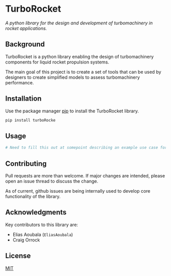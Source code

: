 # TurboRocket

*A python library for the design and development of turbomachinery in rocket applications.*

## Background

TurboRocket is a python library enabling the design of turbomachinery components for liquid rocket propulsion systems.

The main goal of this project is to create a set of tools that can be used by designers to create simplified models to assess turbomachinery performance.    

## Installation

Use the package manager [pip](https://pip.pypa.io/en/stable/) to install the TurboRocket library.

```bash
pip install turboRocke
```

## Usage

```python
# Need to fill this out at somepoint describing an example use case for the turboRocket library.
```

## Contributing

Pull requests are more than welcome. If major changes are intended, please open an issue thread to discuss the change.

As of current, github issues are being internally used to develop core functionality of the library.

## Acknowledgments

Key contributors to this library are:

- Elias Aoubala (`EliasAoubala`)
- Craig Orrock 

## License

[MIT](https://choosealicense.com/licenses/mit/)